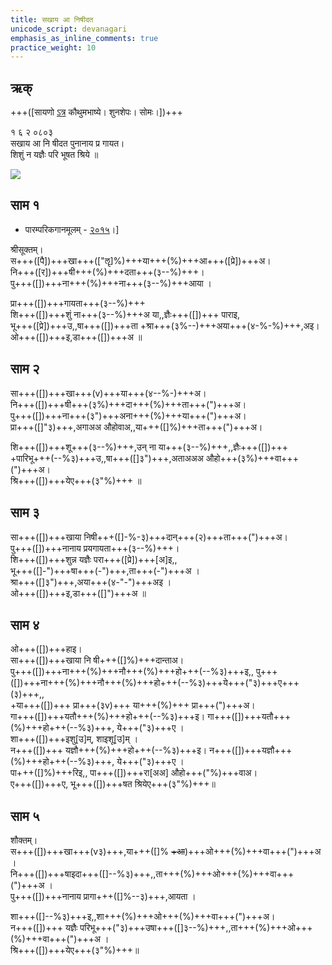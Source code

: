 ```yaml
---
title: सखाय आ निषीदत 
unicode_script: devanagari  
emphasis_as_inline_comments: true
practice_weight: 10
---   
```


## ऋक्

+++([सायणो [ऽत्र](https://archive.org/details/SamaVedaSanhitaWithSayanabhashyaVolume1SatyavrataSamasrami1874bis/page/n151) कौथुमभाष्ये। शुनशेपः। सोमः।])+++

१ ६ २ ०८०३  
सखाय आ नि षीदत पुनानाय प्र गायत।  
शिशुं न यज्ञैः परि भूषत श्रिये ॥

![](../../images/soma-purification.png)


## साम १
- पारम्परिकगानमूलम् - [२०१५](https://archive.org/stream/sAmaveda-jaiminIya-paravastu-paramparA-docs/UDAKA%20SAANTHI%20SAAMAANI#page/n2/mode/1up&sa=D&ust=1542425956390000)।]
<div class="audioEmbed"  caption="रामानुजार्यः 1974 " src="https://archive
.org/download/jaiminIya-sAma-gAna-paravastu-tradition-rAmAnuja/sakhAya-A-ni-ShIdata-1-shrI-sUktam.mp3"></div>
<div class="audioEmbed"  caption="गोपालार्यः 2015  " src="https://archive
.org/download/jaiminIya-sAma-gAna-paravastu-tradition-gopAla-2015/sakhAya-A-ni-ShIdata-1-shrI-sUktam.mp3"></div>
<div class="audioEmbed"  caption="गोपाल-विश्वासयोर् अनुवचनम् 2018 1x" src="https://archive
.org/download/jaiminIya-sAma-gAna-paravastu-tradition-anuvachanam-gopAla-vishvAsa-2018/sakhAya-A-ni-ShIdata-1-shrI-sUktam.mp3"></div>
<div class="audioEmbed"  caption="गोपाल-विश्वासयोर् अनुवचनम् 2018 1.5x" src="https://archive
.org/download/jaiminIya-sAma-gAna-paravastu-tradition-anuvachanam-gopAla-vishvAsa-2018-150p-speed/sakhAya-A-ni-ShIdata-1-shrI-sUktam.mp3"></div>

श्रीसूक्तम्।  
स+++([पै])+++खा+++(["ॡ]%)+++या+++(%)+++आ+++([प्रे])+++अ।  
नि+++([र])+++षी+++(%)+++दता+++(३--%)+++।  
पु+++([])+++ना+++(%)+++ना+++(३--%)+++आया ।  

प्रा+++([])+++गायता+++(३--%)+++  
शि+++([])+++शुं ना+++(३--%)+++अ या,,ज्ञैः+++([])+++ पाराइ,  
भू+++([प्रे])+++उ,,षा+++([])+++ता +श्रा+++(३%--)+++अया+++(४-%-%)+++,अइ।  
ओ+++([])+++इ,डा+++([])+++अ ॥

  
## साम २
<div class="audioEmbed"  caption="रामानुजार्यः 1974 " src="https://archive
.org/download/jaiminIya-sAma-gAna-paravastu-tradition-rAmAnuja/sakhAya-A-ni-ShIdata-2.mp3"></div>
<div class="audioEmbed"  caption="गोपालार्यः 2015  " src="https://archive
.org/download/jaiminIya-sAma-gAna-paravastu-tradition-gopAla-2015/sakhAya-A-ni-ShIdata-2.mp3"></div>
<div class="audioEmbed"  caption="गोपाल-विश्वासयोर् अनुवचनम् 2018 1x" src="https://archive
.org/download/jaiminIya-sAma-gAna-paravastu-tradition-anuvachanam-gopAla-vishvAsa-2018/sakhAya-A-ni-ShIdata-2.mp3"></div>
<div class="audioEmbed"  caption="गोपाल-विश्वासयोर् अनुवचनम् 2018 1.5x" src="https://archive
.org/download/jaiminIya-sAma-gAna-paravastu-tradition-anuvachanam-gopAla-vishvAsa-2018-150p-speed/sakhAya-A-ni-ShIdata-2.mp3"></div>

सा+++([])+++खा+++(v)+++या+++(४--%-)+++अ।  
नि+++([])+++षी+++(३%)+++दा+++(%)+++ता+++(")+++अ।  
पु+++([])+++ना+++(३")+++अना+++(%)+++या+++(")+++अ।  
प्रा+++([]"३)+++,अगाअअ औहोवाअ,,या+++([]%)+++ता+++(")+++अ।

शि+++([])+++शू+++(३--%)+++,उन् ना या+++(३--%)+++,,ज्ञैः+++([])+++  
+पारिभू+++(--%३)+++उ,,षा+++([]३")+++,अताअअअ औहो+++(३%)+++वा+++(")+++अ।  
श्रि+++([])+++येए+++(३"%)+++ ॥

## साम ३
<div class="audioEmbed"  caption="रामानुजार्यः 1974 " src="https://archive
.org/download/jaiminIya-sAma-gAna-paravastu-tradition-rAmAnuja/sakhAya-A-ni-ShIdata-3.mp3"></div>
<div class="audioEmbed"  caption="गोपालार्यः 2015  " src="https://archive
.org/download/jaiminIya-sAma-gAna-paravastu-tradition-gopAla-2015/sakhAya-A-ni-ShIdata-3.mp3"></div>
<div class="audioEmbed"  caption="गोपाल-विश्वासयोर् अनुवचनम् 2018 1x" src="https://archive
.org/download/jaiminIya-sAma-gAna-paravastu-tradition-anuvachanam-gopAla-vishvAsa-2018/sakhAya-A-ni-ShIdata-3.mp3"></div>
<div class="audioEmbed"  caption="गोपाल-विश्वासयोर् अनुवचनम् 2018 1.5x" src="https://archive
.org/download/jaiminIya-sAma-gAna-paravastu-tradition-anuvachanam-gopAla-vishvAsa-2018-150p-speed/sakhAya-A-ni-ShIdata-3.mp3"></div>

सा+++([])+++खाया निषी+++([]-%-३)+++दान्+++(२)+++ता+++(")+++अ।  
पु+++([])+++नानाय प्रयगायता+++(३--%)+++।  
शि+++([])+++शुन्न यज्ञैः परा+++([प्रे])+++[अ]इ,,  
भू+++([]-")+++षा+++(-")+++,ता+++(-")+++अ ।  
श्रा+++([]३")+++,अया+++(४-"-")+++अइ ।  
ओ+++([])+++इ,डा+++([]")+++अ ॥

  
## साम ४
<div class="audioEmbed"  caption="रामानुजार्यः 1974 " src="https://archive
.org/download/jaiminIya-sAma-gAna-paravastu-tradition-rAmAnuja/sakhAya-A-ni-ShIdata-4.mp3"></div>
<div class="audioEmbed"  caption="गोपालार्यः 2015  " src="https://archive
.org/download/jaiminIya-sAma-gAna-paravastu-tradition-gopAla-2015/sakhAya-A-ni-ShIdata-4.mp3"></div>
<div class="audioEmbed"  caption="गोपाल-विश्वासयोर् अनुवचनम् 2018 1x" src="https://archive
.org/download/jaiminIya-sAma-gAna-paravastu-tradition-anuvachanam-gopAla-vishvAsa-2018/sakhAya-A-ni-ShIdata-4.mp3"></div>
<div class="audioEmbed"  caption="गोपाल-विश्वासयोर् अनुवचनम् 2018 1.5x" src="https://archive
.org/download/jaiminIya-sAma-gAna-paravastu-tradition-anuvachanam-gopAla-vishvAsa-2018-150p-speed/sakhAya-A-ni-ShIdata-4.mp3"></div>

ओ+++([])+++हाइ।  
सा+++([])+++खाया  नि षी+++([]%)+++दान्ताअ।  
पु+++([])+++ना+++(%)+++नौ+++(%)+++हो+++(--%३)+++इ,, पु+++([])+++ना+++(%)+++नौ+++(%)+++हो+++(--%३)+++ये+++("३)+++ए+++(३)+++,,  
+या+++([])+++ प्रा+++(३v)+++ या+++(%)+++ प्रा+++(")+++अ।  
गा+++([])+++यतौ+++(%)+++हो+++(--%३)+++इ। गा+++([])+++यतौ+++(%)+++हो+++(--%३)+++, ये+++("३)+++ए ।  
शा+++([])+++इशु[उ]म्, शाइशू[उ]म् ।  
न+++([])+++ यज्ञौ+++(%)+++हो+++(--%३)+++इ। न+++([])+++यज्ञौ+++(%)+++हो+++(--%३)+++, ये+++("३)+++ए ।  
पा+++([]%)+++रिइ,, पा+++([])+++रा[अअ] औहो+++("%)+++वाअ।  
ए+++([])+++ए, भू+++([])+++षत श्रियेए+++(३"%)+++॥


## साम ५
<div class="audioEmbed"  caption="रामानुजार्यः 1974 " src="https://archive
.org/download/jaiminIya-sAma-gAna-paravastu-tradition-rAmAnuja/sakhAya-A-ni-ShIdata-5-shauktam.mp3"></div>
<div class="audioEmbed"  caption="गोपालार्यः 2015  " src="https://archive
.org/download/jaiminIya-sAma-gAna-paravastu-tradition-gopAla-2015/sakhAya-A-ni-ShIdata-5-shauktam.mp3"></div>
<div class="audioEmbed"  caption="गोपाल-विश्वासयोर् अनुवचनम् 2018 1x" src="https://archive
.org/download/jaiminIya-sAma-gAna-paravastu-tradition-anuvachanam-gopAla-vishvAsa-2018/sakhAya-A-ni-ShIdata-5-shauktam.mp3"></div>
<div class="audioEmbed"  caption="गोपाल-विश्वासयोर् अनुवचनम् 2018 1.5x" src="https://archive
.org/download/jaiminIya-sAma-gAna-paravastu-tradition-anuvachanam-gopAla-vishvAsa-2018-150p-speed/sakhAya-A-ni-ShIdata-5-shauktam.mp3"></div>

शौक्तम्।  
स+++([])+++खा+++(v३)+++,या+++([]% ~~+आ~~)+++ओ+++(%)+++वा+++(")+++अ ।  
नि+++([])+++षाइदा+++([]--%३)+++,,ता+++(%)+++ओ+++(%)+++वा+++(")+++अ ।  
पु+++([])+++नानाय प्रागा+++([]%--३)+++,आयता ।

शा+++([]--%३)+++इ,,शा+++(%)+++ओ+++(%)+++वा+++(")+++अ।  
न+++([])+++ यज्ञैः परिभू+++("३)+++उषा+++([]३--%)+++,,ता+++(%)+++ओ+++(%)+++वा+++(")+++अ ।  
श्रि+++([])+++येए+++(३"%)+++॥
